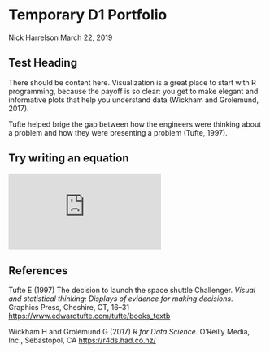 Temporary D1 Portfolio
================
Nick Harrelson
March 22, 2019

Test Heading
------------

There should be content here. Visualization is a great place to start with R programming, because the payoff is so clear: you get to make elegant and informative plots that help you understand data (Wickham and Grolemund, 2017).

Tufte helped brige the gap between how the engineers were thinking about a problem and how they were presenting a problem (Tufte, 1997).

Try writing an equation
-----------------------

![
m\\ddot{x} + c\\dot{x} + kx = F
](https://latex.codecogs.com/png.latex?%0Am%5Cddot%7Bx%7D%20%2B%20c%5Cdot%7Bx%7D%20%2B%20kx%20%3D%20F%0A "
m\ddot{x} + c\dot{x} + kx = F
")

References
----------

Tufte E (1997) The decision to launch the space shuttle Challenger. *Visual and statistical thinking: Displays of evidence for making decisions*. Graphics Press, Cheshire, CT, 16–31 <https://www.edwardtufte.com/tufte/books_textb>

Wickham H and Grolemund G (2017) *R for Data Science.* O’Reilly Media, Inc., Sebastopol, CA <https://r4ds.had.co.nz/>
